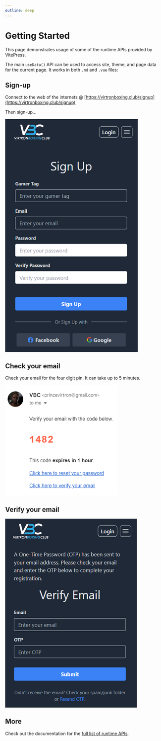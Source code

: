 ```yaml
---
outline: deep
---
```


# Getting Started

This page demonstrates usage of some of the runtime APIs provided by VitePress.

The main `useData()` API can be used to access site, theme, and page data for the current page. It works in both `.md` and `.vue` files:

## Sign-up

Connect to the web of the internets @ [https://virtronboxing.club/signup](https://virtronboxing.club/signup) 

Then sign-up...

![Sign-up Image](/assets/sign-up2.png)

## Check your email

Check your email for the four digit pin. It can take up to 5 minutes.

![Email](/assets/email.png)

## Verify your email

![Email](/assets/verify.png)

## More

Check out the documentation for the [full list of runtime APIs](https://vitepress.dev/reference/runtime-api#usedata).
